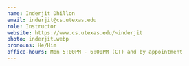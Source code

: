 ```yaml
---
name: Inderjit Dhillon
email: inderjit@cs.utexas.edu
role: Instructor
website: https://www.cs.utexas.edu/~inderjit
photo: inderjit.webp
pronouns: He/Him
office-hours: Mon 5:00PM - 6:00PM (CT) and by appointment
---
```


